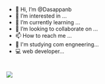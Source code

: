 - 👋 Hi, I’m @Dasappanb
- 👀 I’m interested in ...
- 🌱 I’m currently learning ...
- 💞️ I’m looking to collaborate on ...
- 📫 How to reach me ...
- 📖 I'm studying com engneering...
- 💻 web developer...
<!---
Dasappanb/Dasappanb is a ✨ special ✨ repository because its `README.md` (this file) appears on your GitHub profile.
You can click the Preview link to take a look at your changes.
--->
<h1 Happy now /h>
<img src="https://telegra.ph/file/753497118814734fdf7bf.jpg">
